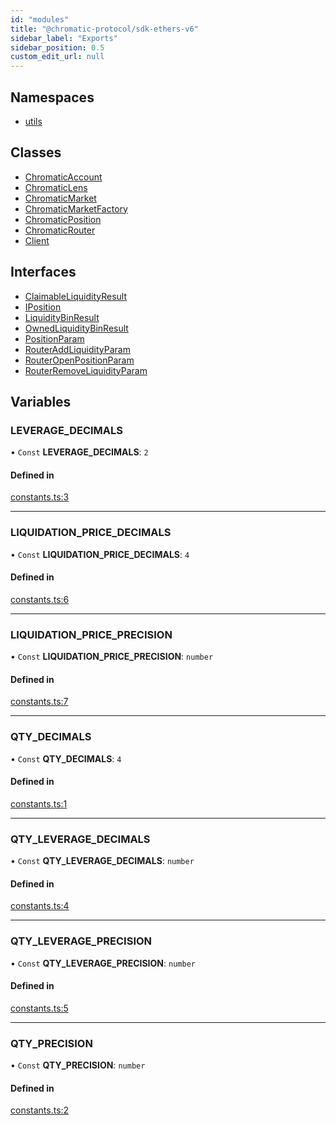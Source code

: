 ```yaml
---
id: "modules"
title: "@chromatic-protocol/sdk-ethers-v6"
sidebar_label: "Exports"
sidebar_position: 0.5
custom_edit_url: null
---
```


## Namespaces

- [utils](namespaces/utils.md)

## Classes

- [ChromaticAccount](classes/ChromaticAccount.md)
- [ChromaticLens](classes/ChromaticLens.md)
- [ChromaticMarket](classes/ChromaticMarket.md)
- [ChromaticMarketFactory](classes/ChromaticMarketFactory.md)
- [ChromaticPosition](classes/ChromaticPosition.md)
- [ChromaticRouter](classes/ChromaticRouter.md)
- [Client](classes/Client.md)

## Interfaces

- [ClaimableLiquidityResult](interfaces/ClaimableLiquidityResult.md)
- [IPosition](interfaces/IPosition.md)
- [LiquidityBinResult](interfaces/LiquidityBinResult.md)
- [OwnedLiquidityBinResult](interfaces/OwnedLiquidityBinResult.md)
- [PositionParam](interfaces/PositionParam.md)
- [RouterAddLiquidityParam](interfaces/RouterAddLiquidityParam.md)
- [RouterOpenPositionParam](interfaces/RouterOpenPositionParam.md)
- [RouterRemoveLiquidityParam](interfaces/RouterRemoveLiquidityParam.md)

## Variables

### LEVERAGE\_DECIMALS

• `Const` **LEVERAGE\_DECIMALS**: ``2``

#### Defined in

[constants.ts:3](https://github.com/chromatic-protocol/sdk/blob/15b6120/packages/sdk-ethers-v6/src/constants.ts#L3)

___

### LIQUIDATION\_PRICE\_DECIMALS

• `Const` **LIQUIDATION\_PRICE\_DECIMALS**: ``4``

#### Defined in

[constants.ts:6](https://github.com/chromatic-protocol/sdk/blob/15b6120/packages/sdk-ethers-v6/src/constants.ts#L6)

___

### LIQUIDATION\_PRICE\_PRECISION

• `Const` **LIQUIDATION\_PRICE\_PRECISION**: `number`

#### Defined in

[constants.ts:7](https://github.com/chromatic-protocol/sdk/blob/15b6120/packages/sdk-ethers-v6/src/constants.ts#L7)

___

### QTY\_DECIMALS

• `Const` **QTY\_DECIMALS**: ``4``

#### Defined in

[constants.ts:1](https://github.com/chromatic-protocol/sdk/blob/15b6120/packages/sdk-ethers-v6/src/constants.ts#L1)

___

### QTY\_LEVERAGE\_DECIMALS

• `Const` **QTY\_LEVERAGE\_DECIMALS**: `number`

#### Defined in

[constants.ts:4](https://github.com/chromatic-protocol/sdk/blob/15b6120/packages/sdk-ethers-v6/src/constants.ts#L4)

___

### QTY\_LEVERAGE\_PRECISION

• `Const` **QTY\_LEVERAGE\_PRECISION**: `number`

#### Defined in

[constants.ts:5](https://github.com/chromatic-protocol/sdk/blob/15b6120/packages/sdk-ethers-v6/src/constants.ts#L5)

___

### QTY\_PRECISION

• `Const` **QTY\_PRECISION**: `number`

#### Defined in

[constants.ts:2](https://github.com/chromatic-protocol/sdk/blob/15b6120/packages/sdk-ethers-v6/src/constants.ts#L2)
